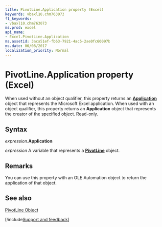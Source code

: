```yaml
---
title: PivotLine.Application property (Excel)
keywords: vbaxl10.chm763073
f1_keywords:
- vbaxl10.chm763073
ms.prod: excel
api_name:
- Excel.PivotLine.Application
ms.assetid: 3aca51ef-fb63-7921-4ac5-2ae0fc60097b
ms.date: 06/08/2017
localization_priority: Normal
---
```



# PivotLine.Application property (Excel)

When used without an object qualifier, this property returns an  **[Application](Excel.Application(object).md)** object that represents the Microsoft Excel application. When used with an object qualifier, this property returns an **Application** object that represents the creator of the specified object. Read-only.


## Syntax

_expression_.**Application**

_expression_ A variable that represents a **[PivotLine](Excel.PivotLine.md)** object.


## Remarks

You can use this property with an OLE Automation object to return the application of that object.


## See also


[PivotLine Object](Excel.PivotLine.md)

[!include[Support and feedback](~/includes/feedback-boilerplate.md)]